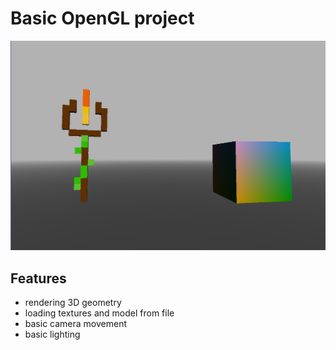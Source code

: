 # Basic OpenGL project

![screenshot](./screenshot.png)

## Features

- rendering 3D geometry
- loading textures and model from file
- basic camera movement
- basic lighting
